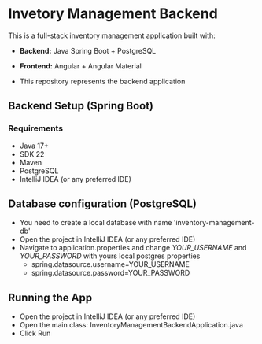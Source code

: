 # Invetory Management Backend

This is a full-stack inventory management application built with:
- **Backend:** Java Spring Boot + PostgreSQL
- **Frontend:** Angular + Angular Material

- This repository represents the backend application

## Backend Setup (Spring Boot)
### Requirements
- Java 17+
- SDK 22
- Maven
- PostgreSQL
- IntelliJ IDEA (or any preferred IDE)

## Database configuration (PostgreSQL)
- You need to create a local database with name 'inventory-management-db'
- Open the project in IntelliJ IDEA (or any preferred IDE)
- Navigate to application.properties and change *YOUR_USERNAME* and *YOUR_PASSWORD* with yours local postgres properties
  - spring.datasource.username=YOUR_USERNAME
  - spring.datasource.password=YOUR_PASSWORD
 
## Running the App
- Open the project in IntelliJ IDEA (or any preferred IDE)
- Open the main class: InventoryManagementBackendApplication.java
- Click Run

